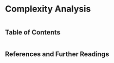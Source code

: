 # Complexity Analysis

```{contents}
```

## Table of Contents

```{tableofcontents}

```

## References and Further Readings
